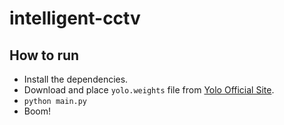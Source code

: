 # intelligent-cctv

## How to run
- Install the dependencies.
- Download and place `yolo.weights` file from [Yolo Official Site](https://pjreddie.com/darknet/yolo/).
- `python main.py`
- Boom!
